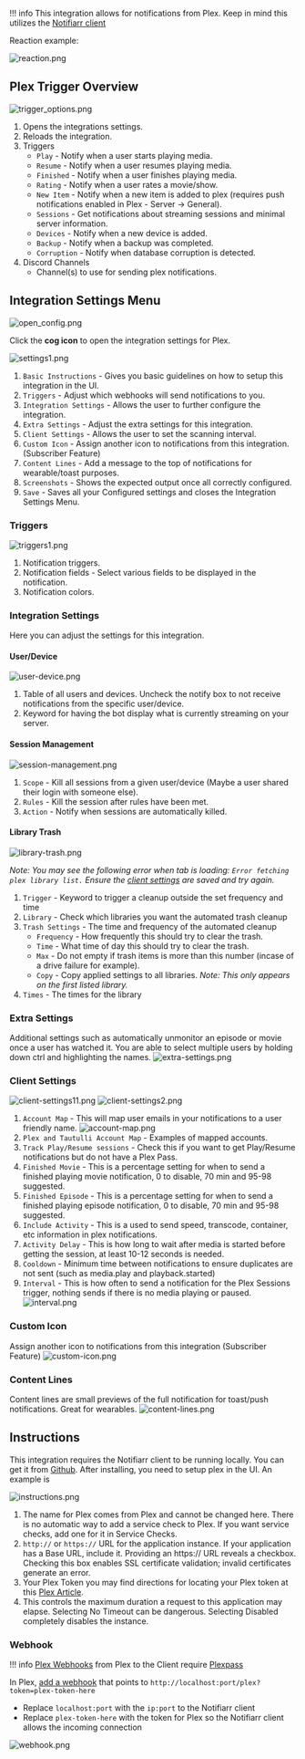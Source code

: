 !!! info
    This integration allows for notifications from Plex. Keep in mind this utilizes the [Notifiarr client](../../pages/client/install.md)

Reaction example:

![reaction.png](../../assets/screenshots/integrations/plex/reaction.png)

## Plex Trigger Overview

![trigger_options.png](../../assets/screenshots/integrations/plex/trigger_options.png)

1. Opens the integrations settings.
1. Reloads the integration.
1. Triggers
    - `Play` - Notify when a user starts playing media.
    - `Resume` - Notify when a user resumes playing media.
    - `Finished` - Notify when a user finishes playing media.
    - `Rating` - Notify when a user rates a movie/show.
    - `New Item` - Notify when a new item is added to plex (requires push notifications enabled in Plex - Server -> General).
    - `Sessions` - Get notifications about streaming sessions and minimal server information.
    - `Devices` - Notify when a new device is added.
    - `Backup` - Notify when a backup was completed.
    - `Corruption` - Notify when database corruption is detected.
1. Discord Channels
    - Channel(s) to use for sending plex notifications.

## Integration Settings Menu

![open_config.png](../../assets/screenshots/integrations/plex/open_config.png)

Click the **cog icon** to open the integration settings for Plex.

![settings1.png](../../assets/screenshots/integrations/plex/settings1.png)

1. `Basic Instructions` - Gives you basic guidelines on how to setup this integration in the UI.
1. `Triggers` - Adjust which webhooks will send notifications to you.
1. `Integration Settings` - Allows the user to further configure the integration.
1. `Extra Settings` - Adjust the extra settings for this integration.
1. `Client Settings` - Allows the user to set the scanning interval.
1. `Custom Icon` - Assign another icon to notifications from this integration. (Subscriber Feature)
1. `Content Lines` - Add a message to the top of notifications for wearable/toast purposes.
1. `Screenshots` - Shows the expected output once all correctly configured.
1. `Save` - Saves all your Configured settings and closes the Integration Settings Menu.

### Triggers
![triggers1.png](../../assets/screenshots/integrations/plex/triggers1.png)

1. Notification triggers.
1. Notification fields - Select various fields to be displayed in the notification.
1. Notification colors.

### Integration Settings

Here you can adjust the settings for this integration.

#### User/Device
![user-device.png](../../assets/screenshots/integrations/plex/user-device.png)

1. Table of all users and devices. Uncheck the notify box to not receive notifications from the specific user/device.
1. Keyword for having the bot display what is currently streaming on your server.

#### Session Management
![session-management.png](../../assets/screenshots/integrations/plex/session-management.png)

1. `Scope` - Kill all sessions from a given user/device (Maybe a user shared their login with someone else).
2. `Rules` - Kill the session after rules have been met.
3. `Action` - Notify when sessions are automatically killed.

#### Library Trash
![library-trash.png](../../assets/screenshots/integrations/plex/library-trash.png)

*Note: You may see the following error when tab is loading: `Error fetching plex library list.` Ensure the [client settings](#Client-Settings) are saved and try again.*
1. `Trigger` - Keyword to trigger a cleanup outside the set frequency and time
2. `Library` - Check which libraries you want the automated trash cleanup
3. `Trash Settings` - The time and frequency of the automated cleanup
    - `Frequency` - How frequently this should try to clear the trash.
    - `Time` - What time of day this should try to clear the trash.
    - `Max` - Do not empty if trash items is more than this number (incase of a drive failure for example).
    - `Copy` - Copy applied settings to all libraries. *Note: This only appears on the first listed library.*
4. `Times` - The times for the library

### Extra Settings
Additional settings such as automatically unmonitor an episode or movie once a user has watched it. You are able to select multiple users by holding down ctrl and highlighting the names.
![extra-settings.png](../../assets/screenshots/integrations/plex/extra-settings.png)

### Client Settings

![client-settings11.png](../../assets/screenshots/integrations/plex/client-settings11.png)
![client-settings2.png](../../assets/screenshots/integrations/plex/client-settings2.png)

1. `Account Map` - This will map user emails in your notifications to a user friendly name.
![account-map.png](../../assets/screenshots/integrations/plex/account-map.png)
1. `Plex and Tautulli Account Map` - Examples of mapped accounts.
1. `Track Play/Resume sessions` - Check this if you want to get Play/Resume notifications but do not have a Plex Pass.
1. `Finished Movie` - This is a percentage setting for when to send a finished playing movie notification, 0 to disable, 70 min and 95-98 suggested.
1. `Finished Episode` - This is a percentage setting for when to send a finished playing episode notification, 0 to disable, 70 min and 95-98 suggested.
1. `Include Activity` - This is a used to send speed, transcode, container, etc information in plex notifications.
1. `Activity Delay` - This is how long to wait after media is started before getting the session, at least 10-12 seconds is needed.
1. `Cooldown` - Minimum time between notifications to ensure duplicates are not sent (such as media.play and playback.started)
1. `Interval` - This is how often to send a notification for the Plex Sessions trigger, nothing sends if there is no media playing or paused.
![interval.png](/plex/interval.png)

### Custom Icon
Assign another icon to notifications from this integration (Subscriber Feature)
![custom-icon.png](../../assets/screenshots/integrations/plex/custom-icon.png)

### Content Lines
Content lines are small previews of the full notification for toast/push notifications. Great for wearables.
![content-lines.png](../../assets/screenshots/integrations/plex/content-lines.png)

## Instructions

This integration requires the Notifiarr client to be running locally. You can get it from [Github](https://github.com/Notifiarr/notifiarr/releases). After installing, you need to setup plex in the UI. An example is

![instructions.png](../../assets/screenshots/integrations/plex/instructions.png)

1. The name for Plex comes from Plex and cannot be changed here. There is no automatic way to add a service check to Plex. If you want service checks, add one for it in Service Checks.
1. `http://` or `https://` URL for the application instance. If your application has a Base URL, include it. Providing an https:// URL reveals a checkbox. Checking this box enables SSL certificate validation; invalid certificates generate an error.
1. Your Plex Token you may find directions for locating your Plex token at this [Plex Article](https://support.plex.tv/articles/204059436-finding-an-authentication-token-x-plex-token/).
1. This controls the maximum duration a request to this application may elapse. Selecting No Timeout can be dangerous. Selecting Disabled completely disables the instance.

### Webhook
!!! info
    [Plex Webhooks](https://support.plex.tv/articles/115002267687-webhooks/) from Plex to the Client require [Plexpass](https://www.plex.tv/plex-pass/)


In Plex, [add a webhook](https://app.plex.tv/desktop/#!/settings/webhooks) that points to `http://localhost:port/plex?token=plex-token-here`
- Replace `localhost:port` with the `ip:port` to the Notifiarr client
- Replace `plex-token-here` with the token for Plex so the Notifiarr client allows the incoming connection

![webhook.png](../../assets/screenshots/integrations/plex/webhook.png)
